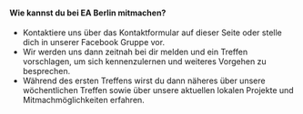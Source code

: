 #### Wie kannst du bei EA Berlin mitmachen?

* Kontaktiere uns über das Kontaktformular auf dieser Seite oder stelle dich in unserer Facebook Gruppe vor.
* Wir werden uns dann zeitnah bei dir melden und ein Treffen vorschlagen, um sich kennenzulernen und weiteres Vorgehen zu besprechen.
* Während des ersten Treffens wirst du dann näheres über unsere wöchentlichen Treffen sowie über unsere aktuellen lokalen Projekte und Mitmachmöglichkeiten erfahren.
